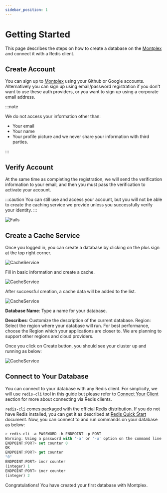 ```yaml
---
sidebar_position: 1
---
```


# Getting Started

This page describes the steps on how to create a database on the [Montplex](https://dev.montplex.com) and connect it with a Redis client.

## Create Account

You can sign up to [Montplex](https://dev.montplex.com) using your Github or Google accounts. Alternatively you can sign up using email/password registration if you don't want to use these auth providers, or you want to sign up using a corporate email address.

:::note

We do not access your information other than:

- Your email
- Your name
- Your profile picture and we never share your information with third parties.

:::

## Verify Account

At the same time as completing the registration, we will send the verification information to your email, and then you must pass the verification to activate your account.

:::caution
You can still use and access your account, but you will not be able to create the caching service we provide unless you successfully verify your identity.
:::

![Fails](/docs/verify.png)


## Create a Cache Service

Once you logged in, you can create a database by clicking on the plus sign at the top right corner.

![CacheService](/docs/create.png)

Fill in basic information and create a cache.

![CacheService](/docs/create-03.png)

After successful creation, a cache data will be added to the list.

![CacheService](/docs/create-04.png)

**Database Name**: Type a name for your database.

**Describes**: Customize the description of the current database.
Region: Select the region where your database will run. For best performance, choose the Region which your applications are closer to. We are planning to support other regions and cloud providers.

Once you click on Create button, you should see your cluster up and running as below:

![CacheService](/docs/show.png)

## Connect to Your Database

You can connect to your database with any Redis client. For simplicity, we will use `redis-cli` tool in this guide but please refer to [Connect Your Client](../howto/connect-your-client.mdx) section for more about connecting via Redis clients.

`redis-cli` comes packaged with the official Redis distribution. If you do not have Redis installed, you can get it as described at [Redis Quick Start](https://redis.io/docs/getting-started/) document. Now, you can connect to and run commands on your database as below:

```javascript
> redis-cli -a PASSWORD -h ENDPOINT -p PORT
Warning: Using a password with '-a' or '-u' option on the command line interface may not be safe.
ENDPOINT:PORT> set counter 0
OK
ENDPOINT:PORT> get counter
"0"
ENDPOINT:PORT> incr counter
(integer) 1
ENDPOINT:PORT> incr counter
(integer) 2
```

Congratulations! You have created your first database with Montplex.
